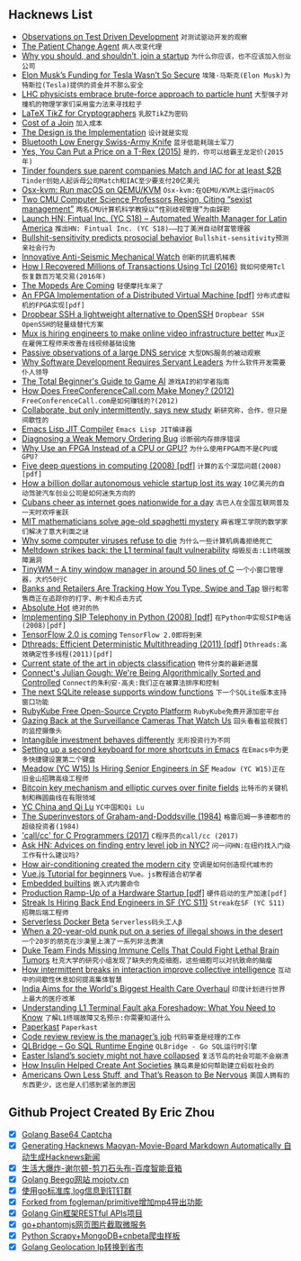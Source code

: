 ## Hacknews List


- [Observations on Test Driven Development](https://medium.freecodecamp.org/8-observations-on-test-driven-development-a9b5144f868)  `对测试驱动开发的观察`
- [The Patient Change Agent](https://hackernoon.com/the-patient-change-agent-fd8548f04777)  `病人改变代理`
- [Why you should, and shouldn’t, join a startup](https://www.atrium.co/blog/work-at-a-startup/)  `为什么你应该，也不应该加入创业公司`
- [Elon Musk’s Funding for Tesla Wasn’t So Secure](https://www.bloomberg.com/view/articles/2018-08-13/funding-for-elon-musk-s-tesla-buyout-wasn-t-so-secure)  `埃隆·马斯克(Elon Musk)为特斯拉(Tesla)提供的资金并不那么安全`
- [LHC physicists embrace brute-force approach to particle hunt](https://www.nature.com/articles/d41586-018-05972-7)  `大型强子对撞机的物理学家们采用蛮力法来寻找粒子`
- [LaTeX TikZ for Cryptographers](https://www.iacr.org/authors/tikz/)  `乳胶TikZ为密码`
- [Cost of a Join](https://www.brianlikespostgres.com/)  `加入成本`
- [The Design is the Implementation](https://danshumway.com/blog/design-is-implementation/)  `设计就是实现`
- [Bluetooth Low Energy Swiss-Army Knife](https://github.com/virtualabs/btlejack)  `蓝牙低能耗瑞士军刀`
- [Yes, You Can Put a Price on a T-Rex (2015)](https://www.npr.org/2015/10/29/452763153/yes-you-can-put-a-price-on-a-t-rex)  `是的，你可以给霸王龙定价(2015年)`
- [Tinder founders sue parent companies Match and IAC for at least $2B](https://techcrunch.com/2018/08/14/tinder-match-lawsuit/)  `Tinder创始人起诉母公司Match和IAC至少要支付20亿美元`
- [Osx-kvm: Run macOS on QEMU/KVM](https://github.com/kholia/OSX-KVM)  `Osx-kvm:在QEMU/KVM上运行macOS`
- [Two CMU Computer Science Professors Resign, Citing “sexist management”](http://www.post-gazette.com/business/tech-news/2018/08/14/lenore-manuel-blum-carnegie-mellon-university-school-computer-science-project-olympus/stories/201808140055)  `两名CMU计算机科学教授以“性别歧视管理”为由辞职`
- [Launch HN: Fintual Inc. (YC S18) – Automated Wealth Manager for Latin America](item?id=17759748)  `推出HN: Fintual Inc. (YC S18)——拉丁美洲自动财富管理器`
- [Bullshit-sensitivity predicts prosocial behavior](http://journals.plos.org/plosone/article?id=10.1371/journal.pone.0201474)  `Bullshit-sensitivity预测亲社会行为`
- [Innovative Anti-Seismic Mechanical Watch](https://www.red-dot.org/project/the-innovative-anti-seismic-mechanical-watch-10740)  `创新的抗震机械表`
- [How I Recovered Millions of Transactions Using Tcl (2016)](https://www.activestate.com/blog/2016/08/tcl-big-data-how-i-recovered-millions-transactions-using-tcl)  `我如何使用Tcl恢复数百万笔交易(2016年)`
- [The Mopeds Are Coming](https://www.theatlantic.com/technology/archive/2018/08/the-mopeds-are-coming/567125/?single_page=true)  `轻便摩托车来了`
- [An FPGA Implementation of a Distributed Virtual Machine [pdf]](https://www.cs.unm.edu/~williams/fpga-ucnc18.pdf)  `分布式虚拟机的FPGA实现[pdf]`
- [Dropbear SSH a lightweight alternative to OpenSSH](https://www.librebyte.net/en/network/dropbear-ssh-a-lightweight-alternative-to-openssh/)  `Dropbear SSH OpenSSH的轻量级替代方案`
- [Mux is hiring engineers to make online video infrastructure better](http://mux.com)  `Mux正在雇佣工程师来改善在线视频基础设施`
- [Passive observations of a large DNS service](https://blog.apnic.net/2018/08/14/passive-observations-of-a-large-dns-service/)  `大型DNS服务的被动观察`
- [Why Software Development Requires Servant Leaders](https://adl.io/essays/why-software-development-requires-servant-leaders/)  `为什么软件开发需要仆人领导`
- [The Total Beginner&#39;s Guide to Game AI](https://www.gamedev.net/articles/programming/artificial-intelligence/the-total-beginners-guide-to-game-ai-r4942/)  `游戏AI的初学者指南`
- [How Does FreeConferenceCall.com Make Money? (2012)](https://aaronparecki.com/2012/03/25/8/how-does-freeconferencecall-make-money)  `FreeConferenceCall.com是如何赚钱的?(2012)`
- [Collaborate, but only intermittently, says new study](https://www.sciencedaily.com/releases/2018/08/180813160528.htm)  `新研究称，合作，但只是间歇性的`
- [Emacs Lisp JIT Compiler](https://lists.gnu.org/archive/html/emacs-devel/2018-08/msg00393.html)  `Emacs Lisp JIT编译器`
- [Diagnosing a Weak Memory Ordering Bug](https://robert.ocallahan.org/2018/08/for-first-time-in-my-life-i-tracked.html)  `诊断弱内存排序错误`
- [Why Use an FPGA Instead of a CPU or GPU?](https://blog.esciencecenter.nl/why-use-an-fpga-instead-of-a-cpu-or-gpu-b234cd4f309c)  `为什么使用FPGA而不是CPU或GPU?`
- [Five deep questions in computing (2008) [pdf]](http://www.cs.cmu.edu/~wing/publications/Wing08.pdf)  `计算的五个深层问题(2008)[pdf]`
- [How a billion dollar autonomous vehicle startup lost its way](https://www.bloomberg.com/news/features/2018-08-13/how-a-billion-dollar-autonomous-vehicle-startup-lost-its-way)  `10亿美元的自动驾驶汽车创业公司是如何迷失方向的`
- [Cubans cheer as internet goes nationwide for a day](https://www.reuters.com/article/us-cuba-internet/cubans-cheer-as-internet-goes-nationwide-for-a-day-idUSKBN1KZ2CB)  `古巴人在全国互联网普及一天时欢呼雀跃`
- [MIT mathematicians solve age-old spaghetti mystery](http://news.mit.edu/2018/mit-mathematicians-solve-age-old-spaghetti-mystery-0813)  `麻省理工学院的数学家们解决了意大利面之谜`
- [Why some computer viruses refuse to die](https://www.bbc.com/news/technology-44564709)  `为什么一些计算机病毒拒绝死亡`
- [Meltdown strikes back: the L1 terminal fault vulnerability](https://lwn.net/SubscriberLink/762570/75306c44ec963c8f/)  `熔毁反击:L1终端故障漏洞`
- [TinyWM – A tiny window manager in around 50 lines of C](http://incise.org/tinywm.html)  `一个小窗口管理器，大约50行C`
- [Banks and Retailers Are Tracking How You Type, Swipe and Tap](https://www.nytimes.com/2018/08/13/business/behavioral-biometrics-banks-security.html)  `银行和零售商正在追踪你的打字、刷卡和点击方式`
- [Absolute Hot](https://en.wikipedia.org/wiki/Absolute_hot)  `绝对的热`
- [Implementing SIP Telephony in Python (2008) [pdf]](http://39peers.net/download/doc/report.pdf)  `在Python中实现SIP电话(2008)[pdf]`
- [TensorFlow 2.0 is coming](https://groups.google.com/a/tensorflow.org/d/topic/announce/qXfsxr2sF-0/discussion)  `TensorFlow 2.0即将到来`
- [Dthreads: Efficient Deterministic Multithreading (2011) [pdf]](http://people.cs.ksu.edu/~danielwang/Investigation/System_Security/dthreads-sosp11.pdf)  `Dthreads:高效确定性多线程(2011)[pdf]`
- [Current state of the art in objects classification](http://rodrigob.github.io/are_we_there_yet/build/classification_datasets_results.html)  `物件分类的最新进展`
- [Connect&#39;s Julian Gough: We&#39;re Being Algorithmically Sorted and Controlled](http://www.unboundworlds.com/2018/08/connects-julian-gough-algorithmically-sorted-controlled/?ref=PRH96C06AE639&amp;aid=randohouseinc26226-20&amp;linkid=PRH96C06AE639)  `Connect的朱利安·高夫:我们正在被算法排序和控制`
- [The next SQLite release supports window functions](https://www.sqlite.org/draft/releaselog/current.html)  `下一个SQLite版本支持窗口功能`
- [RubyKube Free Open-Source Crypto Platform](https://www.rubykube.io)  `RubyKube免费开源加密平台`
- [Gazing Back at the Surveillance Cameras That Watch Us](https://www.nytimes.com/2018/08/13/lens/surveillance-camera-photography.html)  `回头看看监视我们的监控摄像头`
- [Intangible investment behaves differently](https://www.gatesnotes.com/Books/Capitalism-Without-Capital)  `无形投资行为不同`
- [Setting up a second keyboard for more shortcuts in Emacs](http://jordekang.tk/posts/rus-kbd.html)  `在Emacs中为更多快捷键设置第二个键盘`
- [Meadow (YC W15) Is Hiring Senior Engineers in SF](https://getmeadow.com/jobs)  `Meadow (YC W15)正在旧金山招聘高级工程师`
- [Bitcoin key mechanism and elliptic curves over finite fields](https://www.johndcook.com/blog/2018/08/14/bitcoin-elliptic-curves/)  `比特币的关键机制和椭圆曲线在有限领域`
- [YC China and Qi Lu](https://blog.ycombinator.com/yc-china-qi-lu/)  `YC中国和Qi Lu`
- [The Superinvestors of Graham-and-Doddsville (1984)](https://www8.gsb.columbia.edu/articles/columbia-business/superinvestors)  `格雷厄姆一多德都市的超级投资者(1984)`
- [&#39;call/cc&#39; for C Programmers (2017)](http://community.schemewiki.org/?call-with-current-continuation-for-C-programmers)  `C程序员的call/cc (2017)`
- [Ask HN: Advices on finding entry level job in NYC?](item?id=17765343)  `问一问HN:在纽约找入门级工作有什么建议吗?`
- [How air-conditioning created the modern city](https://www.theguardian.com/cities/2018/aug/14/how-air-conditioning-created-modern-city)  `空调是如何创造现代城市的`
- [Vue.js Tutorial for beginners](http://adrianmejia.com/blog/2018/08/04/Vue-js-Tutorial-for-beginners-Create-a-Todo-App/#.W3NVkKA68SE.hackernews)  `Vue。js教程适合初学者`
- [Embedded builtins](https://v8project.blogspot.com/2018/08/embedded-builtins.html)  `嵌入式内置命令`
- [Production Ramp-Up of a Hardware Startup [pdf]](https://dspace.mit.edu/bitstream/handle/1721.1/106689/969775787-MIT.pdf?sequence=1)  `硬件启动的生产加速[pdf]`
- [Streak Is Hiring Back End Engineers in  SF (YC S11)](https://www.streak.com/careers#BackendEngineer)  `Streak在SF (YC S11)招聘后端工程师`
- [Serverless Docker Beta](https://zeit.co/blog/serverless-docker)  `Serverless码头工人β`
- [When a 20-year-old punk put on a series of illegal shows in the desert](https://www.huckmag.com/?p=414909)  `一个20岁的朋克在沙漠里上演了一系列非法表演`
- [Duke Team Finds Missing Immune Cells That Could Fight Lethal Brain Tumors](https://corporate.dukehealth.org/news-listing/duke-team-finds-missing-immune-cells-could-fight-lethal-brain-tumors)  `杜克大学的研究小组发现了缺失的免疫细胞，这些细胞可以对抗致命的脑瘤`
- [How intermittent breaks in interaction improve collective intelligence](http://www.pnas.org/content/early/2018/08/09/1802407115)  `互动中的间歇性休息如何提高集体智慧`
- [India Aims for the World&#39;s Biggest Health Care Overhaul](https://www.npr.org/sections/goatsandsoda/2018/08/14/638187029/india-aims-for-the-worlds-biggest-health-care-overhaul)  `印度计划进行世界上最大的医疗改革`
- [Understanding L1 Terminal Fault aka Foreshadow: What You Need to Know](https://www.redhat.com/en/blog/understanding-l1-terminal-fault-aka-foreshadow-what-you-need-know)  `了解L1终端故障又名预示:你需要知道什么`
- [Paperkast](item?id=17756242)  `Paperkast`
- [Code review review is the manager’s job](https://hecate.co/blog/code-review-review-is-the-managers-job)  `代码审查是经理的工作`
- [QLBridge – Go SQL Runtime Engine](https://github.com/araddon/qlbridge)  `QLBridge - Go SQL运行时引擎`
- [Easter Island’s society might not have collapsed](https://phys.org/news/2018-08-easter-island-society-collapsed.html)  `复活节岛的社会可能不会崩溃`
- [How Insulin Helped Create Ant Societies](https://www.quantamagazine.org/how-insulin-helped-create-ant-societies-20180814/)  `胰岛素是如何帮助建立蚂蚁社会的`
- [Americans Own Less Stuff, and That’s Reason to Be Nervous](https://www.bloomberg.com/view/articles/2018-08-12/american-ownership-society-is-changing-thanks-to-technology)  `美国人拥有的东西更少，这也是人们感到紧张的原因`

## Github Project Created By Eric Zhou

- [x] [Golang Base64 Captcha](https://github.com/mojocn/base64Captcha)
- [x] [Generating Hacknews Maoyan-Movie-Board Markdown Automatically 自动生成Hacknews新闻](https://github.com/dejavuzhou/md-genie)
- [x] [生活大爆炸-谢尔顿-剪刀石头布-百度智能音箱](https://github.com/mojocn/dueros-bang-game)
- [x] [Golang Beego网站 mojotv.cn](https://github.com/mojocn/www.mojotv.cn)
- [x] [使用go标准库,log信息到钉钉群](https://github.com/mojocn/dooger)
- [x] [Forked from fogleman/primitive增加mp4导出功能](https://github.com/mojocn/primitive)
- [x] [Golang Gin框架RESTful APIs项目](https://github.com/JJJJJJJerk/ezier-golang-web-api-framework)
- [x] [go+phantomjs网页图片截取微服务](https://github.com/mojocn/screen_shot)
- [x] [Python Scrapy+MongoDB+cnbeta爬虫样板](https://github.com/mojocn/scrapy_mongodb_boilerplate_cnbeta)
- [x] [Golang Geolocation Ip转换到省市](https://github.com/mojocn/ip2location)